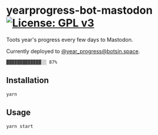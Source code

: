 # yearprogress-bot-mastodon [![License: GPL v3](https://img.shields.io/badge/License-GPLv3-blue.svg)](https://www.gnu.org/licenses/gpl-3.0)

Toots year's progress every few days to Mastodon.

Currently deployed to [@year_progress@botsin.space](https://botsin.space/@year_progress).

```
▓▓▓▓▓▓▓▓▓▓▓▓▓░░ 87%
```

## Installation

```
yarn
```

## Usage

```
yarn start
```
